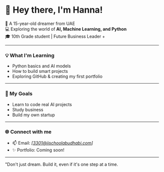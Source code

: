 # 👋 Hey there, I'm Hanna!

🌸 A 15-year-old dreamer from UAE  
💻 Exploring the world of **AI, Machine Learning, and Python**  
🎓 10th Grade student | Future Business Leader + 

---

### 💡 What I'm Learning
- Python basics and AI models
- How to build smart projects 
- Exploring GitHub & creating my first portfolio

---

### 🚀 My Goals
- Learn to code real AI projects
- Study business 
- Build my own startup 

---

### 🌐 Connect with me
- 📫 Email: *[3301@iischoolabudhabi.com]*  
- ✨ Portfolio: Coming soon!

---

"Don't just dream. Build it, even if it's one step at a time.

